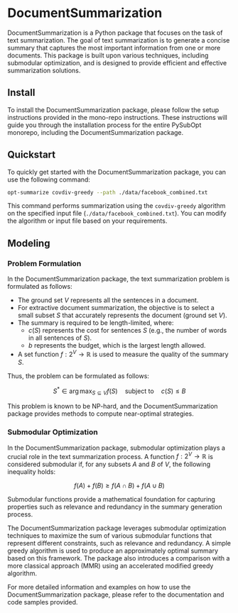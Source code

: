 # DocumentSummarization

DocumentSummarization is a Python package that focuses on the task of text summarization. The goal of text summarization is to generate a concise summary that captures the most important information from one or more documents. This package is built upon various techniques, including submodular optimization, and is designed to provide efficient and effective summarization solutions.

## Install

To install the DocumentSummarization package, please follow the setup instructions provided in the mono-repo instructions. These instructions will guide you through the installation process for the entire PySubOpt monorepo, including the DocumentSummarization package.

## Quickstart

To quickly get started with the DocumentSummarization package, you can use the following command:

```bash
opt-summarize covdiv-greedy --path ./data/facebook_combined.txt
```

This command performs summarization using the `covdiv-greedy` algorithm on the specified input file (`./data/facebook_combined.txt`). You can modify the algorithm or input file based on your requirements.

## Modeling

### Problem Formulation

In the DocumentSummarization package, the text summarization problem is formulated as follows:

- The ground set $V$ represents all the sentences in a document.
- For extractive document summarization, the objective is to select a small subset $S$ that accurately represents the document (ground set $V$).
- The summary is required to be length-limited, where:
    - $c(S)$ represents the cost for sentences $S$ (e.g., the number of words in all sentences of $S$).
    - $b$ represents the budget, which is the largest length allowed.
- A set function $f: 2^V \rightarrow \mathbb{R}$ is used to measure the quality of the summary $S$.

Thus, the problem can be formulated as follows:

$$
S^* \in \arg\max_{S \subseteq V} f(S) \quad \text{subject to} \quad c(S) \leq B
$$

This problem is known to be NP-hard, and the DocumentSummarization package provides methods to compute near-optimal strategies.

### Submodular Optimization

In the DocumentSummarization package, submodular optimization plays a crucial role in the text summarization process. A function $f: 2^V \rightarrow \mathbb{R}$ is considered submodular if, for any subsets $A$ and $B$ of $V$, the following inequality holds:

$$
f(A) + f(B) \geq f(A \cap B) + f(A \cup B)
$$

Submodular functions provide a mathematical foundation for capturing properties such as relevance and redundancy in the summary generation process.

The DocumentSummarization package leverages submodular optimization techniques to maximize the sum of various submodular functions that represent different constraints, such as relevance and redundancy. A simple greedy algorithm is used to produce an approximately optimal summary based on this framework. The package also introduces a comparison with a more classical approach (MMR) using an accelerated modified greedy algorithm.

For more detailed information and examples on how to use the DocumentSummarization package, please refer to the documentation and code samples provided.